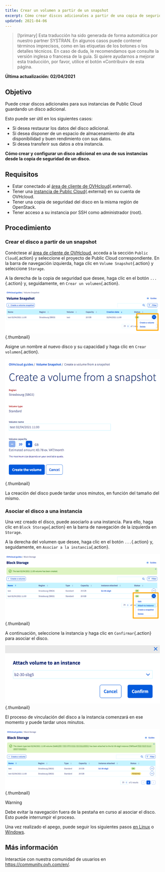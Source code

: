 ```yaml
---
title: Crear un volumen a partir de un snapshot
excerpt: Cómo crear discos adicionales a partir de una copia de seguridad de un disco adicional
updated: 2021-04-06
---
```


> [!primary]
> Esta traducción ha sido generada de forma automática por nuestro partner SYSTRAN. En algunos casos puede contener términos imprecisos, como en las etiquetas de los botones o los detalles técnicos. En caso de duda, le recomendamos que consulte la versión inglesa o francesa de la guía. Si quiere ayudarnos a mejorar esta traducción, por favor, utilice el botón «Contribuir» de esta página.
> 

**Última actualización: 02/04/2021**

## Objetivo

Puede crear discos adicionales para sus instancias de Public Cloud guardando un disco adicional.

Esto puede ser útil en los siguientes casos:

- Si desea restaurar los datos del disco adicional.
- Si desea disponer de un espacio de almacenamiento de alta disponibilidad y buen rendimiento con sus datos.
- Si desea transferir sus datos a otra instancia.

**Cómo crear y configurar un disco adicional en una de sus instancias desde la copia de seguridad de un disco.**

## Requisitos

- Estar conectado al [área de cliente de OVHcloud](https://www.ovh.com/auth/?action=gotomanager&from=https://www.ovh.es/&ovhSubsidiary=es){.external}.
- Tener una [instancia de Public Cloud](https://www.ovhcloud.com/es-es/public-cloud/){.external} en su cuenta de OVHcloud.
- Tener una copia de seguridad del disco en la misma región de OpenStack.
- Tener acceso a su instancia por SSH como administrador (root).

## Procedimiento

### Crear el disco a partir de un snapshot

Conéctese al [área de cliente de OVHcloud](https://www.ovh.com/auth/?action=gotomanager&from=https://www.ovh.es/&ovhSubsidiary=es), acceda a la sección `Public Cloud`{.action} y seleccione el proyecto de Public Cloud correspondiente. En la barra de navegación izquierda, haga clic en `Volume Snapshot`{.action} y seleccione `Storage`.

A la derecha de la copia de seguridad que desee, haga clic en el botón `...`{.action} y, seguidamente, en `Crear un volumen`{.action}.

![crear volumen](images/volume01.png){.thumbnail}

Asigne un nombre al nuevo disco y su capacidad y haga clic en `Crear volumen`{.action}.

![crear volumen](images/volume02.png){.thumbnail}

La creación del disco puede tardar unos minutos, en función del tamaño del mismo.

### Asociar el disco a una instancia

Una vez creado el disco, puede asociarlo a una instancia. Para ello, haga clic en `Block Storage`{.action} en la barra de navegación de la izquierda en `Storage`.

A la derecha del volumen que desee, haga clic en el botón `...`{.action} y, seguidamente, en `Asociar a la instancia`{.action}.

![adjunto](images/volume03.png){.thumbnail}

A continuación, seleccione la instancia y haga clic en `Confirmar`{.action} para asociar el disco.

![adjunto](images/volume04.png){.thumbnail}

El proceso de vinculación del disco a la instancia comenzará en ese momento y puede tardar unos minutos.

![adjunto](images/volume05.png){.thumbnail}

> [!warning]
Debe evitar la navegación fuera de la pestaña en curso al asociar el disco. Esto puede interrumpir el proceso.
>

Una vez realizado el apego, puede seguir los siguientes pasos [en Linux](/pages/public_cloud/compute/create_and_configure_an_additional_disk_on_an_instance#con-linux) o [Windows](/pages/public_cloud/compute/create_and_configure_an_additional_disk_on_an_instance#con-windows).

## Más información

Interactúe con nuestra comunidad de usuarios en <https://community.ovh.com/en/>.
